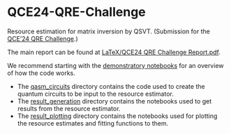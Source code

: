 # QCE24-QRE-Challenge
Resource estimation for matrix inversion by QSVT. (Submission for the [QCE’24 QRE Challenge](https://sites.google.com/view/qce2024-qre-workshops/qre-challenge).)

The main report can be found at [LaTeX/QCE24 QRE Challenge Report.pdf](https://github.com/Walden-Killick/QCE24-QRE-Challenge/blob/main/LaTeX/QCE24%20QRE%20Challenge%20Report.pdf).

We recommend starting with the [demonstratory notebooks](https://github.com/Walden-Killick/QCE24-QRE-Challenge/tree/main/notebooks/demonstrations) for an overview of how the code works.

- The [qasm_circuits](https://github.com/Walden-Killick/QCE24-QRE-Challenge/tree/main/qasm_circuits) directory contains the code used to create the quantum circuits to be input to the resource estimator.
- The [result_generation](https://github.com/Walden-Killick/QCE24-QRE-Challenge/tree/main/notebooks/result_generation) directory contains the notebooks used to get results from the resource estimator.
- The [result_plotting](https://github.com/Walden-Killick/QCE24-QRE-Challenge/tree/main/notebooks/result_plotting) directory contains the notebooks used for plotting the resource estimates and fitting functions to them.

